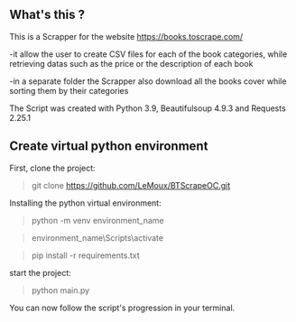 
## What's this ?

This is a Scrapper for the website https://books.toscrape.com/

-it allow the user to create CSV files for each of the book categories, while retrieving datas such as the price or the description of each book

-in a separate folder the Scrapper also download all the books cover while sorting them by their categories

The Script was created with Python 3.9, Beautifulsoup 4.9.3 and Requests 2.25.1

## Create virtual python environment

First, clone the project:

 >git clone https://github.com/LeMoux/BTScrapeOC.git
 
Installing the python virtual environment:

 > python -m venv environment_name
 
 > environment_name\Scripts\activate
 
 > pip install -r requirements.txt

start the project:

 > python main.py

You can now follow the script's progression in your terminal.
